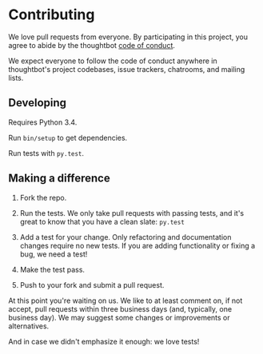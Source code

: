 # Contributing

We love pull requests from everyone. By participating in this project, you
agree to abide by the thoughtbot [code of conduct].

We expect everyone to follow the code of conduct
anywhere in thoughtbot's project codebases,
issue trackers, chatrooms, and mailing lists.

[code of conduct]: https://thoughtbot.com/open-source-code-of-conduct

## Developing

Requires Python 3.4.

Run `bin/setup` to get dependencies.

Run tests with `py.test`.

## Making a difference

1. Fork the repo.

1. Run the tests. We only take pull requests with passing tests, and it's great
   to know that you have a clean slate: `py.test`

1. Add a test for your change. Only refactoring and documentation changes
   require no new tests. If you are adding functionality or fixing a bug, we
   need a test!

1. Make the test pass.

1. Push to your fork and submit a pull request.

At this point you're waiting on us. We like to at least comment on, if not
accept, pull requests within three business days (and, typically, one business
day). We may suggest some changes or improvements or alternatives.

And in case we didn't emphasize it enough: we love tests!
